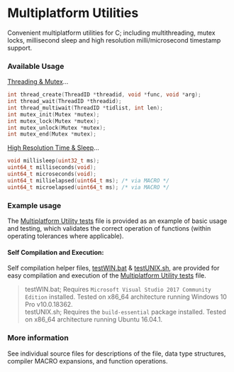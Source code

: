 # Multiplatform Utilities
Convenient multiplatform utilities for C; including multithreading, mutex locks, millisecond sleep and high resolution milli/microsecond timestamp support.

### Available Usage
[Threading & Mutex](src/thread.c)...
```c
int thread_create(ThreadID *threadid, void *func, void *arg);
int thread_wait(ThreadID *threadid);
int thread_multiwait(ThreadID *tidlist, int len);
int mutex_init(Mutex *mutex);
int mutex_lock(Mutex *mutex);
int mutex_unlock(Mutex *mutex);
int mutex_end(Mutex *mutex);
```

[High Resolution Time & Sleep](src/time.c)...
```c
void millisleep(uint32_t ms);
uint64_t milliseconds(void);
uint64_t microseconds(void);
uint64_t millielapsed(uint64_t ms); /* via MACRO */
uint64_t microelapsed(uint64_t ms); /* via MACRO */
```

### Example usage
The [Multiplatform Utility tests](test/mputilstest.c) file is provided as an example of basic usage and testing, which validates the correct operation of functions (within operating tolerances where applicable).

#### Self Compilation and Execution:
Self compilation helper files, [testWIN.bat](testWIN.bat) & [testUNIX.sh](testUNIX.sh), are provided for easy compilation and execution of the [Multiplatform Utility tests](test/mputilstest.c) file.  
> testWIN.bat; Requires `Microsoft Visual Studio 2017 Community Edition` installed. Tested on x86_64 architecture running Windows 10 Pro v10.0.18362.  
> testUNIX.sh; Requires the `build-essential` package installed. Tested on x86_64 architecture running Ubuntu 16.04.1.

### More information
See individual source files for descriptions of the file, data type structures, compiler MACRO expansions, and function operations.
